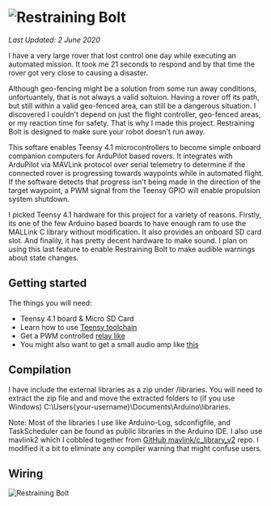 ![Restraining Bolt](https://github.com/bitdog-io/restraining_bolt/raw/pre-release/images/restraining_bolt.png)
==================

*Last Updated: 2 June 2020*

I have a very large rover that lost control one day while executing an automated mission. 
It took me 21 seconds to respond and by that time the rover got very close to causing a disaster. 

Although geo-fencing might be a solution from some run away conditions, 
unfortuantely, that is not always a valid soltuion. Having a rover off its path, 
but still within a valid geo-fenced area, can still be a dangerous situation. I discovered
I couldn't depend on just the flight controller, geo-fenced areas, or my reaction time for safety. That is why I made this project. Restraining Bolt is designed to make sure your robot doesn't run away.

This softare enables Teensy 4.1 microcontrollers to become simple onboard companion computers 
for ArduPilot based rovers. It integrates with ArduPilot via MAVLink protocol over 
serial telemetry to determine if the connected rover is progressing towards waypoints 
while in automated flight. If the software detects that progress isn't being made in 
the direction of the target waypoint, a PWM signal from the Teensy GPIO will enable propulsion system shutdown.

I picked Teensy 4.1 hardware for this project for a variety of reasons. Firstly, its one of the few Arduino
based boards to have enough ram to use the MALLink C library without modification. It also provides an
onboard SD card slot. And finalily, it has pretty decent hardware to make sound. I plan on using this last
feature to enable Restraining Bolt to make audible warnings about state changes.

## Getting started
The things you will need:

- Teensy 4.1 board & Micro SD Card
- Learn how to use [Teensy toolchain](https://www.pjrc.com/teensy/tutorial.html)
- Get a PWM controlled [relay like](https://www.amazon.com/dp/B01M3WQZLF/ref=cm_sw_em_r_mt_dp_U_Ni51EbRXS7CVA)
- You might also want to get a small audio amp like [this](https://www.sparkfun.com/products/11044)

## Compilation
I have include the external libraries as a zip under /libraries. You will need to extract the zip file and 
and move the extracted folders to (if you use Windows)  C:\Users\{your-username}\Documents\Arduino\libraries.

Note: Most of the libraries I use like Arduino-Log, sdconfigfile, and TaskScheduler can be found as public
libraries in the Arduino IDE. I also use mavlink2 which I cobbled together from
[GitHub mavlink/c_library_v2](https://github.com/mavlink/c_library_v2) repo. I modified it a bit to eliminate any
compiler warning that might confuse users.

## Wiring 

![Restraining Bolt](https://github.com/bitdog-io/restraining_bolt/raw/pre-release/images/teensy41.png)

